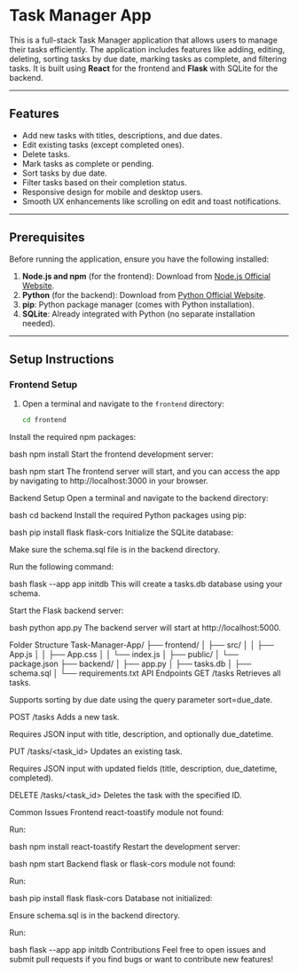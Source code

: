 # Task Manager App

This is a full-stack Task Manager application that allows users to manage their tasks efficiently. The application includes features like adding, editing, deleting, sorting tasks by due date, marking tasks as complete, and filtering tasks. It is built using **React** for the frontend and **Flask** with SQLite for the backend.

---

## Features
- Add new tasks with titles, descriptions, and due dates.
- Edit existing tasks (except completed ones).
- Delete tasks.
- Mark tasks as complete or pending.
- Sort tasks by due date.
- Filter tasks based on their completion status.
- Responsive design for mobile and desktop users.
- Smooth UX enhancements like scrolling on edit and toast notifications.

---

## Prerequisites
Before running the application, ensure you have the following installed:
1. **Node.js and npm** (for the frontend): Download from [Node.js Official Website](https://nodejs.org/).
2. **Python** (for the backend): Download from [Python Official Website](https://www.python.org/).
3. **pip**: Python package manager (comes with Python installation).
4. **SQLite**: Already integrated with Python (no separate installation needed).

---

## Setup Instructions

### **Frontend Setup**
1. Open a terminal and navigate to the `frontend` directory:
   ```bash
   cd frontend
Install the required npm packages:

bash
npm install
Start the frontend development server:

bash
npm start
The frontend server will start, and you can access the app by navigating to http://localhost:3000 in your browser.

Backend Setup
Open a terminal and navigate to the backend directory:

bash
cd backend
Install the required Python packages using pip:

bash
pip install flask flask-cors
Initialize the SQLite database:

Make sure the schema.sql file is in the backend directory.

Run the following command:

bash
flask --app app initdb
This will create a tasks.db database using your schema.

Start the Flask backend server:

bash
python app.py
The backend server will start at http://localhost:5000.

Folder Structure
Task-Manager-App/
├── frontend/
│   ├── src/
│   │   ├── App.js
│   │   ├── App.css
│   │   └── index.js
│   ├── public/
│   └── package.json
├── backend/
│   ├── app.py
│   ├── tasks.db
│   ├── schema.sql
│   └── requirements.txt
API Endpoints
GET /tasks
Retrieves all tasks.

Supports sorting by due date using the query parameter sort=due_date.

POST /tasks
Adds a new task.

Requires JSON input with title, description, and optionally due_datetime.

PUT /tasks/<task_id>
Updates an existing task.

Requires JSON input with updated fields (title, description, due_datetime, completed).

DELETE /tasks/<task_id>
Deletes the task with the specified ID.

Common Issues
Frontend
react-toastify module not found:

Run:

bash
npm install react-toastify
Restart the development server:

bash
npm start
Backend
flask or flask-cors module not found:

Run:

bash
pip install flask flask-cors
Database not initialized:

Ensure schema.sql is in the backend directory.

Run:

bash
flask --app app initdb
Contributions
Feel free to open issues and submit pull requests if you find bugs or want to contribute new features!